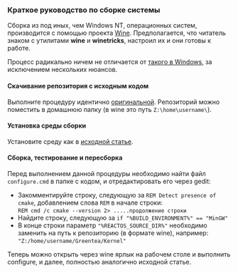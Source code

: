 ### Краткое руководство по сборке системы

Сборка из под иных, чем Windows NT, операционных систем, производится с помощью проекта [Wine](https://www.winehq.org).
Предполагается, что читатель знаком с утилитами **wine** и **winetricks**, настроил их и они готовы к работе.

Процесс радикально ничем не отличается от 
[такого в Windows](https://github.com/GreenteaOS/Greentea/blob/master/russian/Developer-Guide/Build-Native.md), 
за исключением нескольких нюансов.

#### Скачивание репозитория с исходным кодом

Выполните процедуру идентично [оригинальной](https://github.com/GreenteaOS/Greentea/blob/master/russian/Developer-Guide/Build-Native.md).
Репозиторий можно поместить в домашнюю папку (в wine это путь `Z:\home\username\`).

#### Установка среды сборки

Установите среду как в [исходной статье](https://github.com/GreenteaOS/Greentea/blob/master/russian/Developer-Guide/Build-Native.md).

#### Сборка, тестирование и пересборка

Перед выполнением данной процедуры необходимо найти файл `configure.cmd` в папке с кодом, и отредактировать его через gedit:

* Закомментируйте строку, следующую за `REM Detect presence of cmake`, добавлением слова `REM` в начале строки:
<br/>`REM cmd /c cmake --version 2> .....продолжение строки`
* Найдите строку, следующую за `if "%BUILD_ENVIRONMENT%" == "MinGW"`
* В конце строки параметр `"%REACTOS_SOURCE_DIR%"` необходимо заменить на путь к репозиторию (в формате wine), например:
<br/>`"Z:/home/username/Greentea/Kernel"`

Теперь можно открыть через wine ярлык на рабочем столе и выполнить configure, и далее, полностью аналогично исходной статье.
